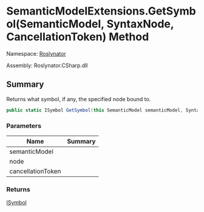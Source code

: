 # SemanticModelExtensions\.GetSymbol\(SemanticModel, SyntaxNode, CancellationToken\) Method

Namespace: [Roslynator](../../README.md)

Assembly: Roslynator\.CSharp\.dll

## Summary

Returns what symbol, if any, the specified node bound to\.

```csharp
public static ISymbol GetSymbol(this SemanticModel semanticModel, SyntaxNode node, CancellationToken cancellationToken = default(CancellationToken))
```

### Parameters

| Name | Summary |
| ---- | ------- |
| semanticModel | |
| node | |
| cancellationToken | |

### Returns

[ISymbol](https://docs.microsoft.com/en-us/dotnet/api/microsoft.codeanalysis.isymbol)


